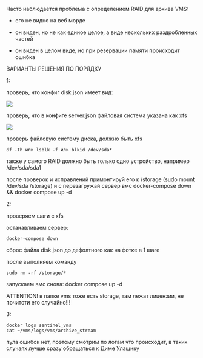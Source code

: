 Часто наблюдается проблема с определением RAID для архива VMS:

- его не видно на веб морде

- он виден, но не как единое целое, а виде нескольких раздробленных частей

- он виден в целом виде, но при резервации памяти происходит ошибка

ВАРИАНТЫ РЕШЕНИЯ ПО ПОРЯДКУ

1:

проверь, что конфиг disk.json имеет вид:

![](https://complitech.aspro.cloud/files/download/f61519fe-11f5-11ef-919e-fa163e2ff576)

проверь, что в конфиге server.json файловая система указана как xfs

![](https://complitech.aspro.cloud/files/download/457636d5-11f6-11ef-919e-fa163e2ff576)

проверь файловую систему диска, должно быть xfs  

	df -Th или lsblk -f или blkid /dev/sda*

также у самого RAID должно быть только одно устройство, например /dev/sda/sda1

после проверок и исправлений примонтируй его к /storage (sudo mount /dev/sda /storage) и с перезагружай сервер вмс docker-compose down && docker compose up -d

  

2: 

проверяем шаги с xfs

останавливаем сервер: 

	docker-compose down

сброс файла disk.json до дефолтного как на фотке в 1 шаге

после выполняем команду 

	sudo rm -rf /storage/*

запускаем вмс снова: docker compose up -d

ATTENTION! в папке vms тоже есть storage, там лежат лицензии, не почитсти его случайно!!!

3:

	docker logs sentinel_vms
	cat ~/vms/logs/vms/archive_stream

пула ошибок нет, поэтому смотрим по логам что происходит, в таких случаях лучше сразу обращаться к Диме Улащику